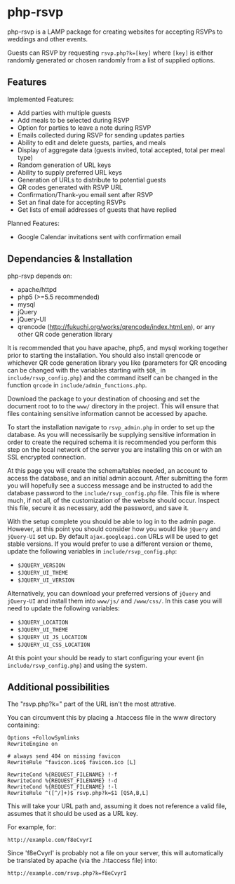 php-rsvp
========

php-rsvp is a LAMP package for creating websites for accepting RSVPs to weddings and other events.

Guests can RSVP by requesting `rsvp.php?k=[key]` where `[key]` is either randomly generated or chosen randomly from a list of supplied options.

Features
--------

Implemented Features:
- Add parties with multiple guests
- Add meals to be selected during RSVP
- Option for parties to leave a note during RSVP
- Emails collected during RSVP for sending updates parties
- Ability to edit and delete guests, parties, and meals
- Display of aggregate data (guests invited, total accepted, total per meal type)
- Random generation of URL keys
- Ability to supply preferred URL keys
- Generation of URLs to distribute to potential guests
- QR codes generated with RSVP URL
- Confirmation/Thank-you email sent after RSVP
- Set an final date for accepting RSVPs
- Get lists of email addresses of guests that have replied

Planned Features:
- Google Calendar invitations sent with confirmation email

Dependancies & Installation
---------------------------
php-rsvp depends on:

- apache/httpd
- php5 (>=5.5 recommended)
- mysql
- jQuery
- jQuery-UI
- qrencode (http://fukuchi.org/works/qrencode/index.html.en), or any other QR code generation library

It is recommended that you have apache, php5, and mysql working together prior to starting the installation. You
should also install qrencode or whichever QR code generation library you like (parameters for QR encoding can be
changed with the variables starting with `$QR_` in `include/rsvp_config.php`) and the command itself can be changed in
the function `qrcode` in `include/admin_functions.php`.

Download the package to your destination of choosing and set the document root to to the `www/` directory in the project.
This will ensure that files containing sensitive information cannot be accessed by apache.

To start the installation navigate to `rsvp_admin.php` in order to set up the database.  As you will necessisarily
be supplying sensitive information in order to create the required schema it is recommended you perform this step
on the local network of the server you are installing this on or with an SSL encrypted connection.

At this page you will create the schema/tables needed, an account to access the database, and an initial admin
account.  After submitting the form you will hopefully see a success message and be instructed to add the database
password to the `include/rsvp_config.php` file.  This file is where much, if not all, of the customization of the
website should occur.  Inspect this file, secure it as necessary, add the password, and save it.

With the setup complete you should be able to log in to the admin page.  However, at this point you should consider
how you would like `jQuery` and `jQuery-UI` set up.  By default `ajax.googleapi.com` URLs will be used to get stable
versions. If you would prefer to use a different version or theme, update the following variables in
`include/rsvp_config.php`:

- `$JQUERY_VERSION`
- `$JQUERY_UI_THEME`
- `$JQUERY_UI_VERSION`

Alternatively, you can download your preferred versions of `jQuery` and `jQuery-UI` and install them into `www/js/`
and `/www/css/`.  In this case you will need to update the following variables:

- `$JQUERY_LOCATION`
- `$JQUERY_UI_THEME`
- `$JQUERY_UI_JS_LOCATION`
- `$JQUERY_UI_CSS_LOCATION`

At this point your should be ready to start configuring your event (in `include/rsvp_config.php`) and using the
system.

Additional possibilities
------------------------
The "rsvp.php?k=" part of the URL isn't the most attrative.

You can circumvent this by placing a .htaccess file in the www directory
containing:

```
Options +FollowSymlinks
RewriteEngine on

# always send 404 on missing favicon
RewriteRule ^favicon.ico$ favicon.ico [L]

RewriteCond %{REQUEST_FILENAME} !-f
RewriteCond %{REQUEST_FILENAME} !-d
RewriteCond %{REQUEST_FILENAME} !-l
RewriteRule ^([^/]+)$ rsvp.php?k=$1 [QSA,B,L]
```

This will take your URL path and, assuming it does not reference a valid file,
assumes that it should be used as a URL key.

For example, for:

```
http://example.com/f8eCvyrI
```

Since 'f8eCvyrI' is probably not a file on your server, this will automatically
be translated by apache (via the .htaccess file) into:

```
http://example.com/rsvp.php?k=f8eCvyrI
```

